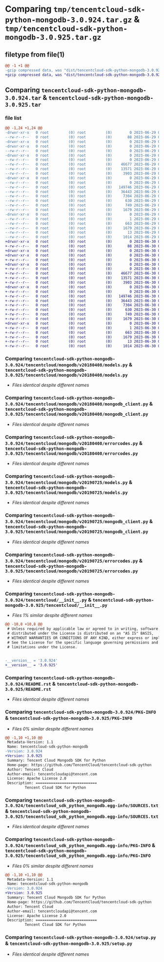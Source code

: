 # Comparing `tmp/tencentcloud-sdk-python-mongodb-3.0.924.tar.gz` & `tmp/tencentcloud-sdk-python-mongodb-3.0.925.tar.gz`

## filetype from file(1)

```diff
@@ -1 +1 @@
-gzip compressed data, was "dist/tencentcloud-sdk-python-mongodb-3.0.924.tar", last modified: Thu Jun 29 00:38:18 2023, max compression
+gzip compressed data, was "dist/tencentcloud-sdk-python-mongodb-3.0.925.tar", last modified: Fri Jun 30 02:17:56 2023, max compression
```

## Comparing `tencentcloud-sdk-python-mongodb-3.0.924.tar` & `tencentcloud-sdk-python-mongodb-3.0.925.tar`

### file list

```diff
@@ -1,24 +1,24 @@
-drwxr-xr-x   0 root         (0) root         (0)        0 2023-06-29 00:38:18.000000 tencentcloud-sdk-python-mongodb-3.0.924/
--rw-r--r--   0 root         (0) root         (0)       88 2023-06-29 00:38:18.000000 tencentcloud-sdk-python-mongodb-3.0.924/setup.cfg
-drwxr-xr-x   0 root         (0) root         (0)        0 2023-06-29 00:38:18.000000 tencentcloud-sdk-python-mongodb-3.0.924/tencentcloud/
-drwxr-xr-x   0 root         (0) root         (0)        0 2023-06-29 00:38:18.000000 tencentcloud-sdk-python-mongodb-3.0.924/tencentcloud/mongodb/
--rw-r--r--   0 root         (0) root         (0)        0 2023-06-29 00:38:18.000000 tencentcloud-sdk-python-mongodb-3.0.924/tencentcloud/mongodb/__init__.py
-drwxr-xr-x   0 root         (0) root         (0)        0 2023-06-29 00:38:18.000000 tencentcloud-sdk-python-mongodb-3.0.924/tencentcloud/mongodb/v20180408/
--rw-r--r--   0 root         (0) root         (0)        0 2023-06-29 00:38:18.000000 tencentcloud-sdk-python-mongodb-3.0.924/tencentcloud/mongodb/v20180408/__init__.py
--rw-r--r--   0 root         (0) root         (0)    46677 2023-06-29 00:38:18.000000 tencentcloud-sdk-python-mongodb-3.0.924/tencentcloud/mongodb/v20180408/models.py
--rw-r--r--   0 root         (0) root         (0)    13571 2023-06-29 00:38:18.000000 tencentcloud-sdk-python-mongodb-3.0.924/tencentcloud/mongodb/v20180408/mongodb_client.py
--rw-r--r--   0 root         (0) root         (0)     3903 2023-06-29 00:38:18.000000 tencentcloud-sdk-python-mongodb-3.0.924/tencentcloud/mongodb/v20180408/errorcodes.py
-drwxr-xr-x   0 root         (0) root         (0)        0 2023-06-29 00:38:18.000000 tencentcloud-sdk-python-mongodb-3.0.924/tencentcloud/mongodb/v20190725/
--rw-r--r--   0 root         (0) root         (0)        0 2023-06-29 00:38:18.000000 tencentcloud-sdk-python-mongodb-3.0.924/tencentcloud/mongodb/v20190725/__init__.py
--rw-r--r--   0 root         (0) root         (0)   149746 2023-06-29 00:38:18.000000 tencentcloud-sdk-python-mongodb-3.0.924/tencentcloud/mongodb/v20190725/models.py
--rw-r--r--   0 root         (0) root         (0)    36443 2023-06-29 00:38:18.000000 tencentcloud-sdk-python-mongodb-3.0.924/tencentcloud/mongodb/v20190725/mongodb_client.py
--rw-r--r--   0 root         (0) root         (0)     7304 2023-06-29 00:38:18.000000 tencentcloud-sdk-python-mongodb-3.0.924/tencentcloud/mongodb/v20190725/errorcodes.py
--rw-r--r--   0 root         (0) root         (0)      630 2023-06-29 00:38:18.000000 tencentcloud-sdk-python-mongodb-3.0.924/tencentcloud/__init__.py
--rw-r--r--   0 root         (0) root         (0)      749 2023-06-29 00:38:18.000000 tencentcloud-sdk-python-mongodb-3.0.924/README.rst
--rw-r--r--   0 root         (0) root         (0)     1679 2023-06-29 00:38:18.000000 tencentcloud-sdk-python-mongodb-3.0.924/PKG-INFO
-drwxr-xr-x   0 root         (0) root         (0)        0 2023-06-29 00:38:18.000000 tencentcloud-sdk-python-mongodb-3.0.924/tencentcloud_sdk_python_mongodb.egg-info/
--rw-r--r--   0 root         (0) root         (0)        1 2023-06-29 00:38:18.000000 tencentcloud-sdk-python-mongodb-3.0.924/tencentcloud_sdk_python_mongodb.egg-info/dependency_links.txt
--rw-r--r--   0 root         (0) root         (0)      663 2023-06-29 00:38:18.000000 tencentcloud-sdk-python-mongodb-3.0.924/tencentcloud_sdk_python_mongodb.egg-info/SOURCES.txt
--rw-r--r--   0 root         (0) root         (0)     1679 2023-06-29 00:38:18.000000 tencentcloud-sdk-python-mongodb-3.0.924/tencentcloud_sdk_python_mongodb.egg-info/PKG-INFO
--rw-r--r--   0 root         (0) root         (0)       13 2023-06-29 00:38:18.000000 tencentcloud-sdk-python-mongodb-3.0.924/tencentcloud_sdk_python_mongodb.egg-info/top_level.txt
--rw-r--r--   0 root         (0) root         (0)     1014 2023-06-29 00:38:18.000000 tencentcloud-sdk-python-mongodb-3.0.924/setup.py
+drwxr-xr-x   0 root         (0) root         (0)        0 2023-06-30 02:17:56.000000 tencentcloud-sdk-python-mongodb-3.0.925/
+-rw-r--r--   0 root         (0) root         (0)       88 2023-06-30 02:17:56.000000 tencentcloud-sdk-python-mongodb-3.0.925/setup.cfg
+drwxr-xr-x   0 root         (0) root         (0)        0 2023-06-30 02:17:56.000000 tencentcloud-sdk-python-mongodb-3.0.925/tencentcloud/
+drwxr-xr-x   0 root         (0) root         (0)        0 2023-06-30 02:17:56.000000 tencentcloud-sdk-python-mongodb-3.0.925/tencentcloud/mongodb/
+-rw-r--r--   0 root         (0) root         (0)        0 2023-06-30 02:17:56.000000 tencentcloud-sdk-python-mongodb-3.0.925/tencentcloud/mongodb/__init__.py
+drwxr-xr-x   0 root         (0) root         (0)        0 2023-06-30 02:17:56.000000 tencentcloud-sdk-python-mongodb-3.0.925/tencentcloud/mongodb/v20180408/
+-rw-r--r--   0 root         (0) root         (0)        0 2023-06-30 02:17:56.000000 tencentcloud-sdk-python-mongodb-3.0.925/tencentcloud/mongodb/v20180408/__init__.py
+-rw-r--r--   0 root         (0) root         (0)    46677 2023-06-30 02:17:56.000000 tencentcloud-sdk-python-mongodb-3.0.925/tencentcloud/mongodb/v20180408/models.py
+-rw-r--r--   0 root         (0) root         (0)    13571 2023-06-30 02:17:56.000000 tencentcloud-sdk-python-mongodb-3.0.925/tencentcloud/mongodb/v20180408/mongodb_client.py
+-rw-r--r--   0 root         (0) root         (0)     3903 2023-06-30 02:17:56.000000 tencentcloud-sdk-python-mongodb-3.0.925/tencentcloud/mongodb/v20180408/errorcodes.py
+drwxr-xr-x   0 root         (0) root         (0)        0 2023-06-30 02:17:56.000000 tencentcloud-sdk-python-mongodb-3.0.925/tencentcloud/mongodb/v20190725/
+-rw-r--r--   0 root         (0) root         (0)        0 2023-06-30 02:17:56.000000 tencentcloud-sdk-python-mongodb-3.0.925/tencentcloud/mongodb/v20190725/__init__.py
+-rw-r--r--   0 root         (0) root         (0)   149746 2023-06-30 02:17:56.000000 tencentcloud-sdk-python-mongodb-3.0.925/tencentcloud/mongodb/v20190725/models.py
+-rw-r--r--   0 root         (0) root         (0)    36443 2023-06-30 02:17:56.000000 tencentcloud-sdk-python-mongodb-3.0.925/tencentcloud/mongodb/v20190725/mongodb_client.py
+-rw-r--r--   0 root         (0) root         (0)     7304 2023-06-30 02:17:56.000000 tencentcloud-sdk-python-mongodb-3.0.925/tencentcloud/mongodb/v20190725/errorcodes.py
+-rw-r--r--   0 root         (0) root         (0)      630 2023-06-30 02:17:56.000000 tencentcloud-sdk-python-mongodb-3.0.925/tencentcloud/__init__.py
+-rw-r--r--   0 root         (0) root         (0)      749 2023-06-30 02:17:56.000000 tencentcloud-sdk-python-mongodb-3.0.925/README.rst
+-rw-r--r--   0 root         (0) root         (0)     1679 2023-06-30 02:17:56.000000 tencentcloud-sdk-python-mongodb-3.0.925/PKG-INFO
+drwxr-xr-x   0 root         (0) root         (0)        0 2023-06-30 02:17:56.000000 tencentcloud-sdk-python-mongodb-3.0.925/tencentcloud_sdk_python_mongodb.egg-info/
+-rw-r--r--   0 root         (0) root         (0)        1 2023-06-30 02:17:56.000000 tencentcloud-sdk-python-mongodb-3.0.925/tencentcloud_sdk_python_mongodb.egg-info/dependency_links.txt
+-rw-r--r--   0 root         (0) root         (0)      663 2023-06-30 02:17:56.000000 tencentcloud-sdk-python-mongodb-3.0.925/tencentcloud_sdk_python_mongodb.egg-info/SOURCES.txt
+-rw-r--r--   0 root         (0) root         (0)     1679 2023-06-30 02:17:56.000000 tencentcloud-sdk-python-mongodb-3.0.925/tencentcloud_sdk_python_mongodb.egg-info/PKG-INFO
+-rw-r--r--   0 root         (0) root         (0)       13 2023-06-30 02:17:56.000000 tencentcloud-sdk-python-mongodb-3.0.925/tencentcloud_sdk_python_mongodb.egg-info/top_level.txt
+-rw-r--r--   0 root         (0) root         (0)     1014 2023-06-30 02:17:56.000000 tencentcloud-sdk-python-mongodb-3.0.925/setup.py
```

### Comparing `tencentcloud-sdk-python-mongodb-3.0.924/tencentcloud/mongodb/v20180408/models.py` & `tencentcloud-sdk-python-mongodb-3.0.925/tencentcloud/mongodb/v20180408/models.py`

 * *Files identical despite different names*

### Comparing `tencentcloud-sdk-python-mongodb-3.0.924/tencentcloud/mongodb/v20180408/mongodb_client.py` & `tencentcloud-sdk-python-mongodb-3.0.925/tencentcloud/mongodb/v20180408/mongodb_client.py`

 * *Files identical despite different names*

### Comparing `tencentcloud-sdk-python-mongodb-3.0.924/tencentcloud/mongodb/v20180408/errorcodes.py` & `tencentcloud-sdk-python-mongodb-3.0.925/tencentcloud/mongodb/v20180408/errorcodes.py`

 * *Files identical despite different names*

### Comparing `tencentcloud-sdk-python-mongodb-3.0.924/tencentcloud/mongodb/v20190725/models.py` & `tencentcloud-sdk-python-mongodb-3.0.925/tencentcloud/mongodb/v20190725/models.py`

 * *Files identical despite different names*

### Comparing `tencentcloud-sdk-python-mongodb-3.0.924/tencentcloud/mongodb/v20190725/mongodb_client.py` & `tencentcloud-sdk-python-mongodb-3.0.925/tencentcloud/mongodb/v20190725/mongodb_client.py`

 * *Files identical despite different names*

### Comparing `tencentcloud-sdk-python-mongodb-3.0.924/tencentcloud/mongodb/v20190725/errorcodes.py` & `tencentcloud-sdk-python-mongodb-3.0.925/tencentcloud/mongodb/v20190725/errorcodes.py`

 * *Files identical despite different names*

### Comparing `tencentcloud-sdk-python-mongodb-3.0.924/tencentcloud/__init__.py` & `tencentcloud-sdk-python-mongodb-3.0.925/tencentcloud/__init__.py`

 * *Files 1% similar despite different names*

```diff
@@ -10,8 +10,8 @@
 # Unless required by applicable law or agreed to in writing, software
 # distributed under the License is distributed on an "AS IS" BASIS,
 # WITHOUT WARRANTIES OR CONDITIONS OF ANY KIND, either express or implied.
 # See the License for the specific language governing permissions and
 # limitations under the License.
 
 
-__version__ = '3.0.924'
+__version__ = '3.0.925'
```

### Comparing `tencentcloud-sdk-python-mongodb-3.0.924/README.rst` & `tencentcloud-sdk-python-mongodb-3.0.925/README.rst`

 * *Files identical despite different names*

### Comparing `tencentcloud-sdk-python-mongodb-3.0.924/PKG-INFO` & `tencentcloud-sdk-python-mongodb-3.0.925/PKG-INFO`

 * *Files 0% similar despite different names*

```diff
@@ -1,10 +1,10 @@
 Metadata-Version: 1.1
 Name: tencentcloud-sdk-python-mongodb
-Version: 3.0.924
+Version: 3.0.925
 Summary: Tencent Cloud Mongodb SDK for Python
 Home-page: https://github.com/TencentCloud/tencentcloud-sdk-python
 Author: Tencent Cloud
 Author-email: tencentcloudapi@tencent.com
 License: Apache License 2.0
 Description: ============================
         Tencent Cloud SDK for Python
```

### Comparing `tencentcloud-sdk-python-mongodb-3.0.924/tencentcloud_sdk_python_mongodb.egg-info/SOURCES.txt` & `tencentcloud-sdk-python-mongodb-3.0.925/tencentcloud_sdk_python_mongodb.egg-info/SOURCES.txt`

 * *Files identical despite different names*

### Comparing `tencentcloud-sdk-python-mongodb-3.0.924/tencentcloud_sdk_python_mongodb.egg-info/PKG-INFO` & `tencentcloud-sdk-python-mongodb-3.0.925/tencentcloud_sdk_python_mongodb.egg-info/PKG-INFO`

 * *Files 0% similar despite different names*

```diff
@@ -1,10 +1,10 @@
 Metadata-Version: 1.1
 Name: tencentcloud-sdk-python-mongodb
-Version: 3.0.924
+Version: 3.0.925
 Summary: Tencent Cloud Mongodb SDK for Python
 Home-page: https://github.com/TencentCloud/tencentcloud-sdk-python
 Author: Tencent Cloud
 Author-email: tencentcloudapi@tencent.com
 License: Apache License 2.0
 Description: ============================
         Tencent Cloud SDK for Python
```

### Comparing `tencentcloud-sdk-python-mongodb-3.0.924/setup.py` & `tencentcloud-sdk-python-mongodb-3.0.925/setup.py`

 * *Files identical despite different names*


